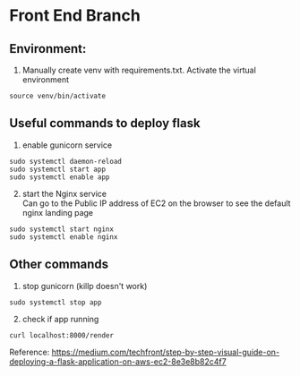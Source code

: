 # Front End Branch  

## Environment:
1. Manually create venv with requirements.txt. Activate the virtual environment
```
source venv/bin/activate
```

## Useful commands to deploy flask  
1. enable gunicorn service
```
sudo systemctl daemon-reload
sudo systemctl start app
sudo systemctl enable app
```

2. start the Nginx service  
Can go to the Public IP address of EC2 on the browser to see the default nginx landing page
```
sudo systemctl start nginx
sudo systemctl enable nginx
```

## Other commands
1. stop gunicorn (killp doesn't work)  
```
sudo systemctl stop app
```
2. check if app running
```
curl localhost:8000/render
```

Reference: https://medium.com/techfront/step-by-step-visual-guide-on-deploying-a-flask-application-on-aws-ec2-8e3e8b82c4f7